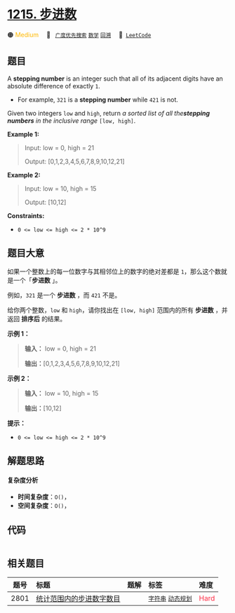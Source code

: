 # [1215. 步进数](https://leetcode.com/problems/stepping-numbers)

🟠 <font color=#ffb800>Medium</font>&emsp; 🔖&ensp; [`广度优先搜索`](/tag/breadth-first-search.md) [`数学`](/tag/math.md) [`回溯`](/tag/backtracking.md)&emsp; 🔗&ensp;[`LeetCode`](https://leetcode.com/problems/stepping-numbers)

## 题目

A **stepping number** is an integer such that all of its adjacent digits have
an absolute difference of exactly `1`.

  * For example, `321` is a **stepping number** while `421` is not.

Given two integers `low` and `high`, return _a sorted list of all
the**stepping numbers** in the inclusive range_ `[low, high]`.



**Example 1:**

> Input: low = 0, high = 21
> 
> Output: [0,1,2,3,4,5,6,7,8,9,10,12,21]

**Example 2:**

> Input: low = 10, high = 15
> 
> Output: [10,12]

**Constraints:**

  * `0 <= low <= high <= 2 * 10^9`


## 题目大意

如果一个整数上的每一位数字与其相邻位上的数字的绝对差都是 `1`，那么这个数就是一个「**步进数** 」。

例如，`321` 是一个 **步进数** ，而 `421` 不是。

给你两个整数，`low` 和 `high`，请你找出在 `[low, high]` 范围内的所有 **步进数** ，并返回 **排序后** 的结果。



**示例 1：**

> 
> 
> 
> 
> 
> **输入：** low = 0, high = 21
> 
> **输出：**[0,1,2,3,4,5,6,7,8,9,10,12,21]
> 
> 

**示例 2：**

> 
> 
> 
> 
> 
> **输入：** low = 10, high = 15
> 
> **输出：**[10,12]
> 
> 



**提示：**

  * `0 <= low <= high <= 2 * 10^9`


## 解题思路

#### 复杂度分析

- **时间复杂度**：`O()`，
- **空间复杂度**：`O()`，

## 代码

```javascript

```

## 相关题目

<!-- prettier-ignore -->
| 题号 | 标题 | 题解 | 标签 | 难度 |
| :------: | :------ | :------: | :------ | :------ |
| 2801 | [统计范围内的步进数字数目](https://leetcode.com/problems/count-stepping-numbers-in-range) |  |  [`字符串`](/tag/string.md) [`动态规划`](/tag/dynamic-programming.md) | <font color=#ff334b>Hard</font> |